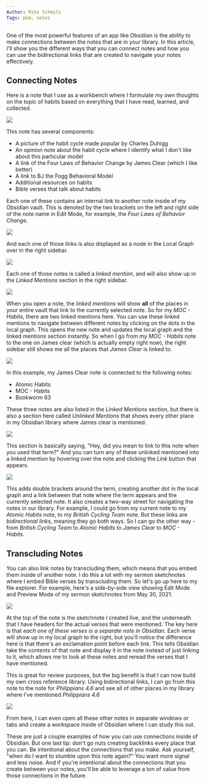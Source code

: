 ```yaml
---
Author: Mike Schmitz
Tags: pkm, notes
---
```


One of the most powerful features of an app like Obsidian is the ability to make connections between the notes that are in your library. In this article, I'll show you the different ways that you can connect notes and how you can use the bidirectional links that are created to navigate your notes effectively.

## Connecting Notes

Here is a note that I use as a workbench where I formulate my own thoughts on the topic of habits based on everything that I have read, learned, and collected.

![](https://thesweetsetup.com/wp-content/uploads/2021/07/connecting1.jpg)

This note has several components:

- A picture of the habit cycle made popular by Charles Duhigg
- An opinion note about the habit cycle where I identify what I don't like about this particular model
- A link of the Four Laws of Behavior Change by James Clear (which I like better)
- A link to BJ the Fogg Behavioral Model
- Additional resources on habits
- Bible verses that talk about habits

Each one of these contains an internal link to another note inside of my Obsidian vault. This is denoted by the two brackets on the left and right side of the note name in Edit Mode, for example, the _Four Laws of Behavior Change_.

![](https://thesweetsetup.com/wp-content/uploads/2021/07/connecting2.jpg)

And each one of those links is also displayed as a node in the Local Graph over in the right sidebar.

![](https://thesweetsetup.com/wp-content/uploads/2021/07/connecting3.jpg)

Each one of those notes is called a _linked mention_, and will also show up in the _Linked Mentions_ section in the right sidebar.

![](https://thesweetsetup.com/wp-content/uploads/2021/07/connecting4.jpg)

When you open a note, the _linked mentions_ will show **all** of the places in your entire vault that link to the currently selected note. So for my _MOC - Habits_, there are two linked mentions here. You can use these linked mentions to navigate between different notes by clicking on the dots in the local graph. This opens the new note and updates the local graph and the linked mentions section instantly. So when I go from my _MOC - Habits_ note to the one on James clear (which is actually empty right now), the right sidebar still shows me all the places that _James Clear_ is linked to.

![](https://thesweetsetup.com/wp-content/uploads/2021/07/connecting5.jpg)

In this example, my James Clear note is connected to the following notes:

- Atomic Habits
- MOC - Habits
- Bookworm 63

These three notes are also listed in the _Linked Mentions_ section, but there is also a section here called _Unlinked Mentions_ that shows every other place in my Obsidian library where James clear is mentioned.

![](https://thesweetsetup.com/wp-content/uploads/2021/07/connecting6.jpg)

This section is basically saying, "Hey, did you mean to link to this note when you used that term?" And you can turn any of these unlinked mentioned into a linked mention by hovering over the note and clicking the _Link_ button that appears.

![](https://thesweetsetup.com/wp-content/uploads/2021/07/connecting6.jpg)

This adds double brackets around the term, creating another dot in the local graph and a link between that note where the term appears and the currently selected note. It also creates a two-way street for navigating the notes in our library. For example, I could go from my current note to my _Atomic Habits_ note, to my _British Cycling Team_ note. But these links are _bidirectional links_, meaning they go both ways. So I can go the other way - from _British Cycling Team_ to _Atomic Habits_ to _James Clear_ to _MOC - Habits_.

## Transcluding Notes

You can also link notes by transcluding them, which means that you embed them inside of another note. I do this a lot with my sermon sketchnotes where I embed Bible verses by transcluding them. So let's go up here to my file explorer. For example, here's a side-by-side view showing Edit Mode and Preview Mode of my sermon sketchnotes from May 30, 2021.

![](https://thesweetsetup.com/wp-content/uploads/2021/07/connecting7.jpg)

At the top of the note is the sketchnote I created live, and the underneath that I have headers for the actual verses that were mentioned. The key here is that _each one of these verses is a separate note in Obsidian._ Each verse will show up in my local graph to the right, but you'll notice the difference here is that there's an exclamation point before each link. This tells Obsidian take the contents of that note and display it in the note instead of just linking to it, which allows me to look at these notes and reread the verses that I have mentioned.

This is great for review purposes, but the big benefit is that I can now build my own cross reference library. Using bidirectional links, I can go from this note to the note for _Philippians 4.6_ and see all of other places in my library where I've mentioned _Philippians 4.6_

![](https://thesweetsetup.com/wp-content/uploads/2021/07/connecting8.jpg)

From here, I can even open all these other notes in separate windows or tabs and create a workspace inside of Obsidian where I can study this out.

These are just a couple examples of how you can use connections inside of Obsidian. But one last tip: don't go nuts creating backlinks every place that you can. Be intentional about the connections that you make. Ask yourself, "when do I want to stumble upon this note again?" You want more signal and less noise. And if you're intentional about the connections that you create between your notes, you'll be able to leverage a ton of value from those connections in the future.
